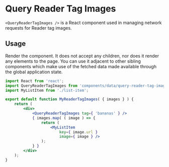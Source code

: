# Query Reader Tag Images

`<QueryReaderTagImages />` is a React component used in managing network requests for Reader tag images.

## Usage

Render the component. It does not accept any children, nor does it render any elements to the page. You can use it adjacent to other sibling components which make use of the fetched data made available through the global application state.

```jsx
import React from 'react';
import QueryReaderTagImages from 'components/data/query-reader-tag-images';
import MyListItem from './list-item';

export default function MyReaderTagImages( { images } ) {
	return (
		<div>
			<QueryReaderTagImages tag={ 'bananas' } />
			{ images.map( ( image ) => {
				return (
					<MyListItem
						key={ image.url }
						image={ image } />
				);
			} }
		</div>
	);
}
```
